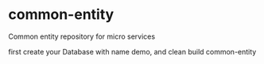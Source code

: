 # common-entity
Common entity repository for micro services

first create your Database with name demo, and clean build common-entity
